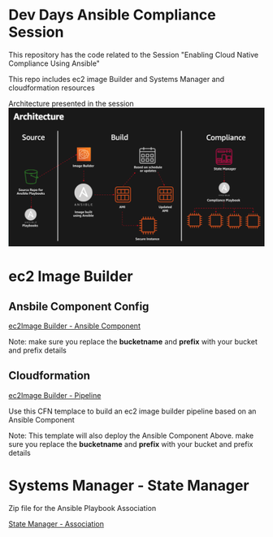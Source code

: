 # Dev Days Ansible Compliance Session
This repository has the code related to the Session "Enabling Cloud Native Compliance Using Ansible"


This repo includes ec2 image Builder and Systems Manager and cloudformation resources


Architecture presented in the session
![](architecture.png)

# ec2 Image Builder

## Ansbile Component Config
[ec2Image Builder - Ansible Component](ec2imagebuilder.yaml)

Note: make sure you replace the **bucketname** and **prefix** with your bucket and prefix details

## Cloudformation
[ec2Image Builder - Pipeline](/cloudformation/ec2imagebuilderpipeline.yaml)

Use this CFN templace to build an ec2 image builder pipeline based on an Ansible Component

Note: This template will also deploy the Ansible Component Above. make sure you replace the **bucketname** and **prefix** with your bucket and prefix details


# Systems Manager - State Manager

Zip file for the Ansible Playbook Association

[State Manager - Association](automation.zip)

